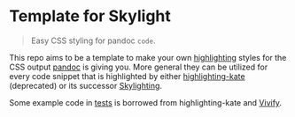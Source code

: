 # Template for Skylight

> Easy CSS styling for pandoc `code`.

This repo aims to be a template to make your own [highlighting](https://pandoc.org/MANUAL.html#syntax-highlighting) styles for the CSS output [pandoc](https://pandoc.org) is giving you.
More general they can be utilized for every code snippet that is highlighted by either [highlighting-kate](https://github.com/jgm/highlighting-kate) (deprecated) or its successor [Skylighting](https://github.com/jgm/skylighting).

Some example code in [tests](/tests) is borrowed from highlighting-kate and [Vivify](http://bytefluent.com/devify/).